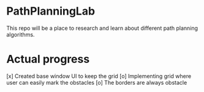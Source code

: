 # PathPlanningLab

This repo will be a place to research and learn about different path planning algorithms.

# Actual progress

[x] Created base window UI to keep the grid
    [o] Implementing grid where user can easily mark the obstacles
    [o] The borders are always obstacle